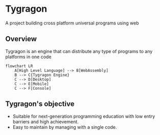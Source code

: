 # Tygragon
A project building cross platform universal programs using web

## Overview
Tygragon is an engine that can distribute any type of programs to any platforms in one code

```mermaid
flowchart LR
    A[High Level Language] --> B[WebAssembly]
    B --> C{Tygragon Engine}
    C --> D[Desktop]
    C --> E[Mobile]
    C --> F[Console]
```

## Tygragon's objective
* Suitable for next-generation programming education with low entry barriers and high achievement.
* Easy to maintain by managing with a single code.
